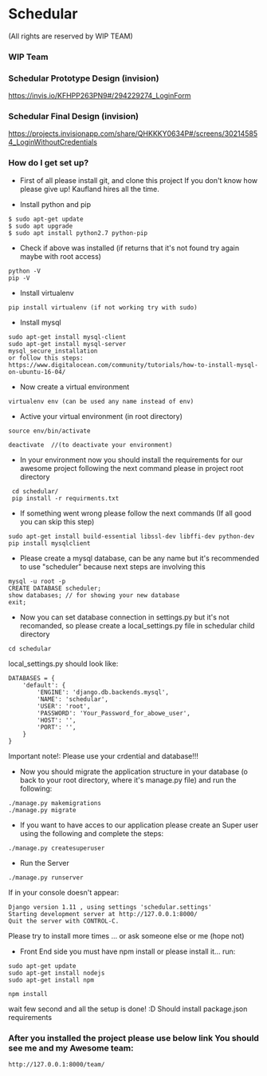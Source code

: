 # Schedular
(All rights are reserved by WIP TEAM)

### WIP Team ####

### Schedular Prototype Design (invision) ###
 https://invis.io/KFHPP263PN9#/294229274_LoginForm


### Schedular Final Design (invision) ###

https://projects.invisionapp.com/share/QHKKKY0634P#/screens/302145854_LoginWithoutCredentials


### How do I get set up? ###
* First of all please install git, and clone this project If you don't know how please give up! Kaufland hires all the time.

* Install python and pip
```
$ sudo apt-get update
$ sudo apt upgrade
$ sudo apt install python2.7 python-pip
```
* Check if above was installed (if returns that it's not found try again maybe with root access)
```
python -V
pip -V
```

* Install virtualenv

```
pip install virtualenv (if not working try with sudo)
```

* Install mysql

```
sudo apt-get install mysql-client
sudo apt-get install mysql-server
mysql_secure_installation
or follow this steps:
https://www.digitalocean.com/community/tutorials/how-to-install-mysql-on-ubuntu-16-04/
```

* Now create a virtual environment

```
virtualenv env (can be used any name instead of env)
```

* Active your virtual environment (in root directory)

```
source env/bin/activate

deactivate  //(to deactivate your environment)
```
*  In your environment now you should install the requirements for our awesome project following the next command
please in project root directory

```
 cd schedular/
 pip install -r requirments.txt

```
* If something went wrong please follow the next commands (If all good you can skip this step)

```
sudo apt-get install build-essential libssl-dev libffi-dev python-dev
pip install mysqlclient
```
* Please create a mysql database, can be any name but it's recommended to use "scheduler" because next steps are involving this

```
mysql -u root -p
CREATE DATABASE scheduler;
show databases; // for showing your new database
exit;

```
* Now you can set database connection in settings.py but it's not recomanded, so please create a local_settings.py file in schedular child directory

```
cd schedular
```

local_settings.py should look like:
```
DATABASES = {
    'default': {
        'ENGINE': 'django.db.backends.mysql',
        'NAME': 'schedular',
        'USER': 'root',
        'PASSWORD': 'Your_Password_for_abowe_user',
        'HOST': '',
        'PORT': '',
    }
}

```
Important note!: Please use your crdential and database!!!


* Now you should migrate the application structure in your database (o back to your root directory, where it's manage.py file) and run the following:

```
./manage.py makemigrations
./manage.py migrate
```

* If you want to have acces to our application please create an Super user using the following and complete the steps:

```
./manage.py createsuperuser
```

* Run the Server

```
./manage.py runserver
```

If in your console doesn't appear:
```
Django version 1.11 , using settings 'schedular.settings'
Starting development server at http://127.0.0.1:8000/
Quit the server with CONTROL-C.

```
Please try to install more times ... or ask someone else or me (hope not)

* Front End side
you must have npm install or please install it...
run:
```
sudo apt-get update
sudo apt-get install nodejs
sudo apt-get install npm

npm install
```
wait few second and all the setup is done! :D
Should install package.json requirements

### After you installed the project please use below link You should see me and my Awesome team: ###
    http://127.0.0.1:8000/team/





